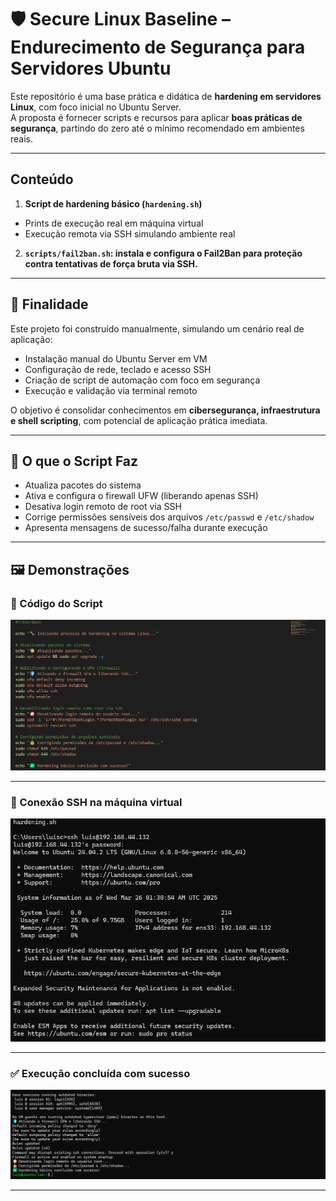 # 🛡️ Secure Linux Baseline – Endurecimento de Segurança para Servidores Ubuntu

Este repositório é uma base prática e didática de **hardening em servidores Linux**, com foco inicial no Ubuntu Server.  
A proposta é fornecer scripts e recursos para aplicar **boas práticas de segurança**, partindo do zero até o mínimo recomendado em ambientes reais.

---

## Conteúdo

1. **Script de hardening básico (`hardening.sh`)**
- Prints de execução real em máquina virtual
- Execução remota via SSH simulando ambiente real
2. **`scripts/fail2ban.sh`: instala e configura o Fail2Ban para proteção contra tentativas de força bruta via SSH.**

---

## 📌 Finalidade

Este projeto foi construído manualmente, simulando um cenário real de aplicação:

- Instalação manual do Ubuntu Server em VM
- Configuração de rede, teclado e acesso SSH
- Criação de script de automação com foco em segurança
- Execução e validação via terminal remoto

O objetivo é consolidar conhecimentos em **cibersegurança, infraestrutura e shell scripting**, com potencial de aplicação prática imediata.

---

## 🔧 O que o Script Faz

- Atualiza pacotes do sistema
- Ativa e configura o firewall UFW (liberando apenas SSH)
- Desativa login remoto de root via SSH
- Corrige permissões sensíveis dos arquivos `/etc/passwd` e `/etc/shadow`
- Apresenta mensagens de sucesso/falha durante execução

---

## 🖼️ Demonstrações

### 📄 Código do Script

![imagem1](./imagem1.png)

---

### 🔐 Conexão SSH na máquina virtual

![imagem2](./imagem2.png)

---

### ✅ Execução concluída com sucesso

![imagem3](./imagem3.png)

---
